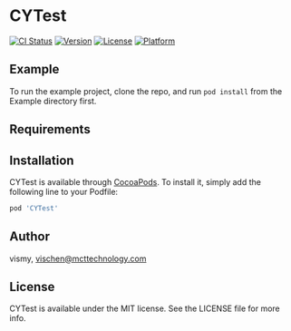 # CYTest

[![CI Status](https://img.shields.io/travis/vismy/CYTest.svg?style=flat)](https://travis-ci.org/vismy/CYTest)
[![Version](https://img.shields.io/cocoapods/v/CYTest.svg?style=flat)](https://cocoapods.org/pods/CYTest)
[![License](https://img.shields.io/cocoapods/l/CYTest.svg?style=flat)](https://cocoapods.org/pods/CYTest)
[![Platform](https://img.shields.io/cocoapods/p/CYTest.svg?style=flat)](https://cocoapods.org/pods/CYTest)

## Example

To run the example project, clone the repo, and run `pod install` from the Example directory first.

## Requirements

## Installation

CYTest is available through [CocoaPods](https://cocoapods.org). To install
it, simply add the following line to your Podfile:

```ruby
pod 'CYTest'
```

## Author

vismy, vischen@mcttechnology.com

## License

CYTest is available under the MIT license. See the LICENSE file for more info.
